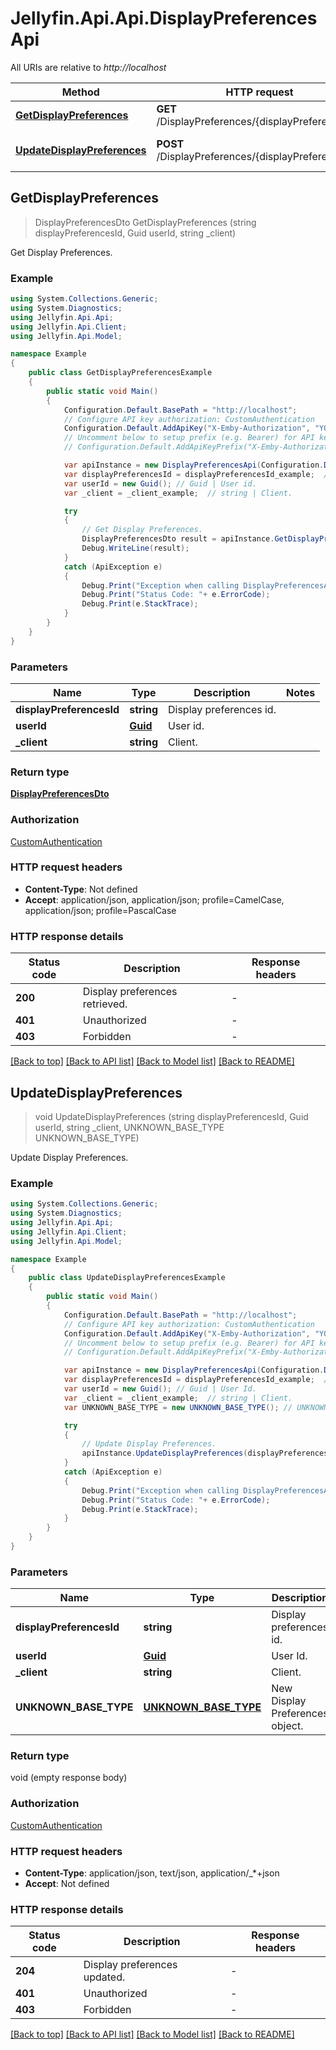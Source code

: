 # Jellyfin.Api.Api.DisplayPreferencesApi

All URIs are relative to *http://localhost*

Method | HTTP request | Description
------------- | ------------- | -------------
[**GetDisplayPreferences**](DisplayPreferencesApi.md#getdisplaypreferences) | **GET** /DisplayPreferences/{displayPreferencesId} | Get Display Preferences.
[**UpdateDisplayPreferences**](DisplayPreferencesApi.md#updatedisplaypreferences) | **POST** /DisplayPreferences/{displayPreferencesId} | Update Display Preferences.



## GetDisplayPreferences

> DisplayPreferencesDto GetDisplayPreferences (string displayPreferencesId, Guid userId, string _client)

Get Display Preferences.

### Example

```csharp
using System.Collections.Generic;
using System.Diagnostics;
using Jellyfin.Api.Api;
using Jellyfin.Api.Client;
using Jellyfin.Api.Model;

namespace Example
{
    public class GetDisplayPreferencesExample
    {
        public static void Main()
        {
            Configuration.Default.BasePath = "http://localhost";
            // Configure API key authorization: CustomAuthentication
            Configuration.Default.AddApiKey("X-Emby-Authorization", "YOUR_API_KEY");
            // Uncomment below to setup prefix (e.g. Bearer) for API key, if needed
            // Configuration.Default.AddApiKeyPrefix("X-Emby-Authorization", "Bearer");

            var apiInstance = new DisplayPreferencesApi(Configuration.Default);
            var displayPreferencesId = displayPreferencesId_example;  // string | Display preferences id.
            var userId = new Guid(); // Guid | User id.
            var _client = _client_example;  // string | Client.

            try
            {
                // Get Display Preferences.
                DisplayPreferencesDto result = apiInstance.GetDisplayPreferences(displayPreferencesId, userId, _client);
                Debug.WriteLine(result);
            }
            catch (ApiException e)
            {
                Debug.Print("Exception when calling DisplayPreferencesApi.GetDisplayPreferences: " + e.Message );
                Debug.Print("Status Code: "+ e.ErrorCode);
                Debug.Print(e.StackTrace);
            }
        }
    }
}
```

### Parameters


Name | Type | Description  | Notes
------------- | ------------- | ------------- | -------------
 **displayPreferencesId** | **string**| Display preferences id. | 
 **userId** | [**Guid**](Guid.md)| User id. | 
 **_client** | **string**| Client. | 

### Return type

[**DisplayPreferencesDto**](DisplayPreferencesDto.md)

### Authorization

[CustomAuthentication](../README.md#CustomAuthentication)

### HTTP request headers

- **Content-Type**: Not defined
- **Accept**: application/json, application/json; profile=CamelCase, application/json; profile=PascalCase


### HTTP response details
| Status code | Description | Response headers |
|-------------|-------------|------------------|
| **200** | Display preferences retrieved. |  -  |
| **401** | Unauthorized |  -  |
| **403** | Forbidden |  -  |

[[Back to top]](#)
[[Back to API list]](../README.md#documentation-for-api-endpoints)
[[Back to Model list]](../README.md#documentation-for-models)
[[Back to README]](../README.md)


## UpdateDisplayPreferences

> void UpdateDisplayPreferences (string displayPreferencesId, Guid userId, string _client, UNKNOWN_BASE_TYPE UNKNOWN_BASE_TYPE)

Update Display Preferences.

### Example

```csharp
using System.Collections.Generic;
using System.Diagnostics;
using Jellyfin.Api.Api;
using Jellyfin.Api.Client;
using Jellyfin.Api.Model;

namespace Example
{
    public class UpdateDisplayPreferencesExample
    {
        public static void Main()
        {
            Configuration.Default.BasePath = "http://localhost";
            // Configure API key authorization: CustomAuthentication
            Configuration.Default.AddApiKey("X-Emby-Authorization", "YOUR_API_KEY");
            // Uncomment below to setup prefix (e.g. Bearer) for API key, if needed
            // Configuration.Default.AddApiKeyPrefix("X-Emby-Authorization", "Bearer");

            var apiInstance = new DisplayPreferencesApi(Configuration.Default);
            var displayPreferencesId = displayPreferencesId_example;  // string | Display preferences id.
            var userId = new Guid(); // Guid | User Id.
            var _client = _client_example;  // string | Client.
            var UNKNOWN_BASE_TYPE = new UNKNOWN_BASE_TYPE(); // UNKNOWN_BASE_TYPE | New Display Preferences object.

            try
            {
                // Update Display Preferences.
                apiInstance.UpdateDisplayPreferences(displayPreferencesId, userId, _client, UNKNOWN_BASE_TYPE);
            }
            catch (ApiException e)
            {
                Debug.Print("Exception when calling DisplayPreferencesApi.UpdateDisplayPreferences: " + e.Message );
                Debug.Print("Status Code: "+ e.ErrorCode);
                Debug.Print(e.StackTrace);
            }
        }
    }
}
```

### Parameters


Name | Type | Description  | Notes
------------- | ------------- | ------------- | -------------
 **displayPreferencesId** | **string**| Display preferences id. | 
 **userId** | [**Guid**](Guid.md)| User Id. | 
 **_client** | **string**| Client. | 
 **UNKNOWN_BASE_TYPE** | [**UNKNOWN_BASE_TYPE**](UNKNOWN_BASE_TYPE.md)| New Display Preferences object. | 

### Return type

void (empty response body)

### Authorization

[CustomAuthentication](../README.md#CustomAuthentication)

### HTTP request headers

- **Content-Type**: application/json, text/json, application/_*+json
- **Accept**: Not defined


### HTTP response details
| Status code | Description | Response headers |
|-------------|-------------|------------------|
| **204** | Display preferences updated. |  -  |
| **401** | Unauthorized |  -  |
| **403** | Forbidden |  -  |

[[Back to top]](#)
[[Back to API list]](../README.md#documentation-for-api-endpoints)
[[Back to Model list]](../README.md#documentation-for-models)
[[Back to README]](../README.md)

